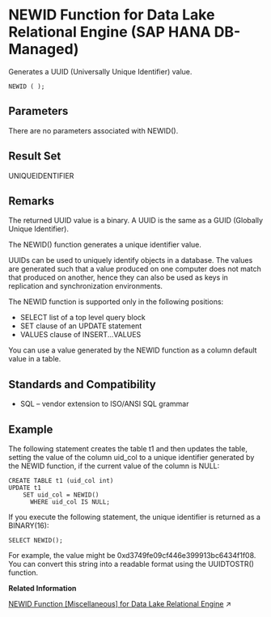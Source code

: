 <!-- loio489fdc7941414f6b9db3f19495d79231 -->

# NEWID Function for Data Lake Relational Engine \(SAP HANA DB-Managed\)

Generates a UUID \(Universally Unique Identifier\) value.



```
NEWID ( );
```



<a name="loio489fdc7941414f6b9db3f19495d79231__section_xp3_n4n_vrb"/>

## Parameters

There are no parameters associated with NEWID\(\).



<a name="loio489fdc7941414f6b9db3f19495d79231__section_qd1_44n_vrb"/>

## Result Set

UNIQUEIDENTIFIER



<a name="loio489fdc7941414f6b9db3f19495d79231__section_c2k_44n_vrb"/>

## Remarks

The returned UUID value is a binary. A UUID is the same as a GUID \(Globally Unique Identifier\).

The NEWID\(\) function generates a unique identifier value.

UUIDs can be used to uniquely identify objects in a database. The values are generated such that a value produced on one computer does not match that produced on another, hence they can also be used as keys in replication and synchronization environments.

The NEWID function is supported only in the following positions:

-   SELECT list of a top level query block
-   SET clause of an UPDATE statement
-   VALUES clause of INSERT...VALUES

You can use a value generated by the NEWID function as a column default value in a table.



<a name="loio489fdc7941414f6b9db3f19495d79231__section_jyr_p4n_vrb"/>

## Standards and Compatibility

-   SQL – vendor extension to ISO/ANSI SQL grammar



<a name="loio489fdc7941414f6b9db3f19495d79231__section_tb2_q4n_vrb"/>

## Example

The following statement creates the table t1 and then updates the table, setting the value of the column uid\_col to a unique identifier generated by the NEWID function, if the current value of the column is NULL:

```
CREATE TABLE t1 (uid_col int)
UPDATE t1
    SET uid_col = NEWID()
      WHERE uid_col IS NULL;
```

If you execute the following statement, the unique identifier is returned as a BINARY\(16\):

```
SELECT NEWID();
```

For example, the value might be 0xd3749fe09cf446e399913bc6434f1f08. You can convert this string into a readable format using the UUIDTOSTR\(\) function.

**Related Information**  


[NEWID Function \[Miscellaneous\] for Data Lake Relational Engine](https://help.sap.com/viewer/19b3964099384f178ad08f2d348232a9/2024_1_QRC/en-US/a56756f884f2101589eefadf085512d9.html "Generates a UUID (Universally Unique Identifier) value.") :arrow_upper_right:

